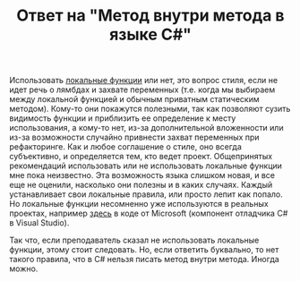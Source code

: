﻿---
title: "Ответ на \"Метод внутри метода в языке C#\""
se.owner.user_id: 240512
se.owner.display_name: "MSDN.WhiteKnight"
se.owner.link: "https://ru.stackoverflow.com/users/240512/msdn-whiteknight"
se.answer_id: 1378007
se.question_id: 1377467
se.post_type: answer
se.is_accepted: False
---
<p>Использовать <a href="https://docs.microsoft.com/ru-ru/dotnet/csharp/programming-guide/classes-and-structs/local-functions" rel="nofollow noreferrer">локальные функции</a> или нет, это вопрос стиля, если не идет речь о лямбдах и захвате переменных (т.е. когда мы выбираем между локальной функцией и обычным приватным статическим методом). Кому-то они покажутся полезными, так как позволяют сузить видимость функции и приблизить ее определение к месту использования, а кому-то нет, из-за дополнительной вложенности или из-за возможности случайно привнести захват переменных при рефакторинге. Как и любое соглашение о стиле, оно всегда субъективно, и определяется тем, кто ведет проект. Общепринятых рекомендаций использовать или не использовать локальные функции мне пока неизвестно.  Эта возможность языка слишком новая, и все еще не оценили, насколько они полезны и в каких случаях. Каждый устанавливает свои локальные правила, или просто лепит как попало. Но локальные функции несомненно уже используются в реальных проектах, например <a href="https://github.com/dotnet/roslyn/blob/d4e8ed5bc68dd4d3bb374ee73fdaf5d80ab6e2e3/src/Features/Core/Portable/EditAndContinue/AbstractEditAndContinueAnalyzer.cs#L3177" rel="nofollow noreferrer">здесь</a> в коде от Microsoft (компонент отладчика C# в Visual Studio).</p>
<p>Так что, если преподаватель сказал не использовать локальные функции, этому стоит следовать. Но, если ответить буквально, то нет такого правила, что в C# нельзя писать метод внутри метода. Иногда можно.</p>

